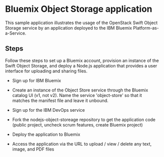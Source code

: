 # Bluemix Object Storage application

This sample application illustrates the usage of the OpenStack Swift Object Storage service by an application deployed to the IBM Bluemix Platform-as-a-Service.


## Steps

Follow these steps to set up a Bluemix account, provision an instance of the Swift Object Storage, and deploy a Node.js application that provides a user interface for uploading and sharing files.

* Sign up for IBM Bluemix

* Create an instance of the Object Store service through the Bluemix catalog UI (v1, not v2). Name the service 'object-store' so that it matches the manifest file and leave it unbound.

* Sign up for the IBM DevOps service

* Fork the nodejs-object-storeage repository to get the application code (public project, uncheck scrum features, create Bluemix project)

* Deploy the application to Bluemix

* Access the application via the URL to upload / view / delete any text, image, and PDF files
